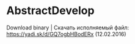 # AbstractDevelop

Download binary | 
Скачать исполняемый файл:
https://yadi.sk/d/GQ7ogbHBodERx (12.02.2016)
